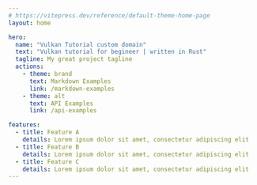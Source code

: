 ```yaml
---
# https://vitepress.dev/reference/default-theme-home-page
layout: home

hero:
  name: "Vulkan Tutorial custom domain"
  text: "Vulkan tutorial for begineer | written in Rust"
  tagline: My great project tagline
  actions:
    - theme: brand
      text: Markdown Examples
      link: /markdown-examples
    - theme: alt
      text: API Examples
      link: /api-examples

features:
  - title: Feature A
    details: Lorem ipsum dolor sit amet, consectetur adipiscing elit
  - title: Feature B
    details: Lorem ipsum dolor sit amet, consectetur adipiscing elit
  - title: Feature C
    details: Lorem ipsum dolor sit amet, consectetur adipiscing elit
---
```


